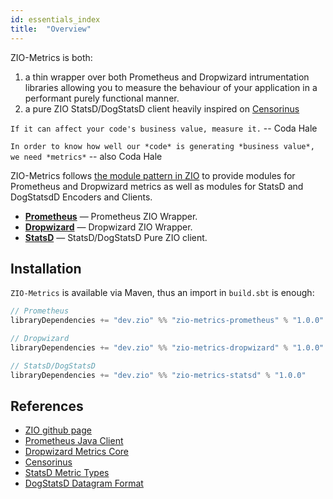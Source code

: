 ```yaml
---
id: essentials_index
title:  "Overview"
---
```


ZIO-Metrics is  both: 
1. a thin wrapper over both Prometheus and Dropwizard intrumentation
libraries allowing you to measure the behaviour of your application in a
performant purely functional manner.
2. a pure ZIO StatsD/DogStatsD client heavily inspired on [Censorinus](https://github.com/gphat/censorinus)

`If it can affect your code's business value, measure it.` -- Coda Hale

`In order to know how well our *code* is generating *business value*, we need *metrics*` -- also Coda Hale


ZIO-Metrics follows [the module pattern in
ZIO](https://zio.dev/docs/howto/howto_use_layers) to provide modules for
Prometheus and Dropwizard metrics as well as modules for StatsD and DogStatsdD
Encoders and Clients.

 - **[Prometheus](prometheus.md)** — Prometheus ZIO Wrapper.
 - **[Dropwizard](dropwizard.md)** — Dropwizard ZIO Wrapper.
 - **[StatsD](statsd.md)** — StatsD/DogStatsD Pure ZIO client.

## Installation

`ZIO-Metrics` is available via Maven, thus an import in `build.sbt` is enough:

```scala
// Prometheus
libraryDependencies += "dev.zio" %% "zio-metrics-prometheus" % "1.0.0"

// Dropwizard
libraryDependencies += "dev.zio" %% "zio-metrics-dropwizard" % "1.0.0"

// StatsD/DogStatsD
libraryDependencies += "dev.zio" %% "zio-metrics-statsd" % "1.0.0"
```

## References

 - [ZIO github page](http://github.com/zio/zio)
 - [Prometheus Java Client](https://github.com/prometheus/client_java)
 - [Dropwizard Metrics Core](https://metrics.dropwizard.io/4.0.0/manual/core.html)
 - [Censorinus](https://github.com/gphat/censorinus)
 - [StatsD Metric Types](https://github.com/statsd/statsd/blob/master/docs/metric_types.md)
 - [DogStatsD Datagram Format](https://docs.datadoghq.com/developers/dogstatsd/datagram_shell)
